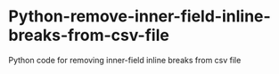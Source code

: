 # Python-remove-inner-field-inline-breaks-from-csv-file
Python code for removing inner-field inline breaks from csv file
